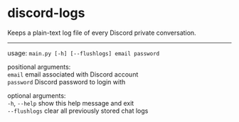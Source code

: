 # discord-logs
Keeps a plain-text log file of every Discord private conversation.

---

usage: `main.py [-h] [--flushlogs] email password`  


positional arguments:  
  `email`        email associated with Discord account  
  `password`    Discord password to login with  


optional arguments:  
  `-h`, `--help`   show this help message and exit  
  `--flushlogs`  clear all previously stored chat logs  

